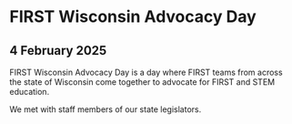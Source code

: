 # FIRST Wisconsin Advocacy Day
## 4 February 2025

FIRST Wisconsin Advocacy Day is a day where FIRST teams from across the state of Wisconsin come together to advocate for FIRST and STEM education.

We met with staff members of our state legislators.